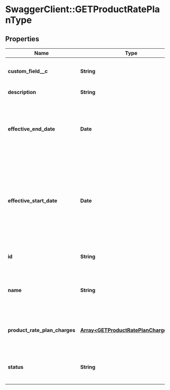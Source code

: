 # SwaggerClient::GETProductRatePlanType

## Properties
Name | Type | Description | Notes
------------ | ------------- | ------------- | -------------
**custom_field__c** | **String** | Any custom fields defined for this object.  | [optional] 
**description** | **String** | Rate plan description.  | [optional] 
**effective_end_date** | **Date** | Final date the rate plan is active, as &#x60;yyyy-mm-dd&#x60;. After this date, the rate plan status is &#x60;Expired&#x60;.  | [optional] 
**effective_start_date** | **Date** | First date the rate plan is active (i.e., available to be subscribed to), as &#x60;yyyy-mm-dd&#x60;.  Before this date, the status is &#x60;NotStarted&#x60;.  | [optional] 
**id** | **String** | Unique product rate-plan charge ID.  | [optional] 
**name** | **String** | Name of the product rate-plan charge. (Not required to be unique.)  | [optional] 
**product_rate_plan_charges** | [**Array&lt;GETProductRatePlanChargeType&gt;**](GETProductRatePlanChargeType.md) | Field attributes describing the product rate plan charges:  | [optional] 
**status** | **String** | Possible vales are: &#x60;Active&#x60;, &#x60;Expired&#x60;, &#x60;NotStarted&#x60;.  | [optional] 


